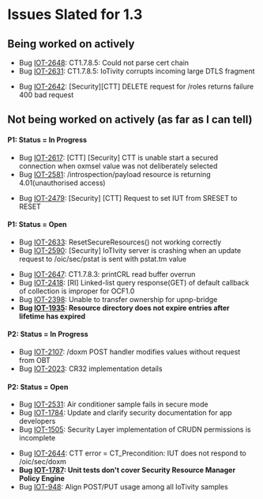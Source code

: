Issues Slated for 1.3
=====================

Being worked on actively
------------------------
* Bug [IOT-2648](https://jira.iotivity.org/browse/IOT-2648): CT1.7.8.5: Could not parse cert chain
* Bug [IOT-2631](https://jira.iotivity.org/browse/IOT-2631): CT1.7.8.5: IoTivity corrupts incoming large DTLS fragment
- Bug [IOT-2642](https://jira.iotivity.org/browse/IOT-2642): [Security][CTT] DELETE request for /roles returns failure 400 bad request


Not being worked on actively (as far as I can tell)
---------------------------------------------------

#### P1: Status = In Progress

* Bug [IOT-2617](https://jira.iotivity.org/browse/IOT-2617): [CTT] [Security] CTT is unable start a secured connection when oxmsel value was not deliberately selected
* Bug [IOT-2581](https://jira.iotivity.org/browse/IOT-2581): /introspection/payload resource is returning 4.01(unauthorised access)
- Bug [IOT-2479](https://jira.iotivity.org/browse/IOT-2479): [Security] [CTT] Request to set IUT from SRESET to RESET

#### P1: Status = Open

* Bug [IOT-2633](https://jira.iotivity.org/browse/IOT-2633): ResetSecureResources() not working correctly
* Bug [IOT-2590](https://jira.iotivity.org/browse/IOT-2590): [Security] IoTIvity server is crashing when an update request to /oic/sec/pstat is sent with pstat.tm value
- Bug [IOT-2647](https://jira.iotivity.org/browse/IOT-2647): CT1.7.8.3: printCRL read buffer overrun
- Bug [IOT-2418](https://jira.iotivity.org/browse/IOT-2418): [RI] Linked-list query response(GET) of default callback of collection is improper for OCF1.0
- Bug [IOT-2398](https://jira.iotivity.org/browse/IOT-2396): Unable to transfer ownership for upnp-bridge
- **Bug [IOT-1935](https://jira.iotivity.org/browse/IOT-1935): Resource directory does not expire entries after lifetime has expired**

#### P2: Status = In Progress

- Bug [IOT-2107](https://jira.iotivity.org/browse/IOT-2107): /doxm POST handler modifies values without request from OBT
- Bug [IOT-2023](https://jira.iotivity.org/browse/IOT-2023): CR32 implementation details

#### P2: Status = Open

* Bug [IOT-2531](https://jira.iotivity.org/browse/IOT-2107): Air conditioner sample fails in secure mode
* Bug [IOT-1784](https://jira.iotivity.org/browse/IOT-2107): Update and clarify security documentation for app developers
* Bug [IOT-1505](https://jira.iotivity.org/browse/IOT-2107): Security Layer implementation of CRUDN permissions is incomplete
- Bug [IOT-2644](https://jira.iotivity.org/browse/IOT-2107): CTT error = CT_Precondition: IUT does not respond to /oic/sec/doxm
- **Bug [IOT-1787](https://jira.iotivity.org/browse/IOT-2107): Unit tests don't cover Security Resource Manager Policy Engine**
- Bug [IOT-948](https://jira.iotivity.org/browse/IOT-2107): Align POST/PUT usage among all IoTivity samples
